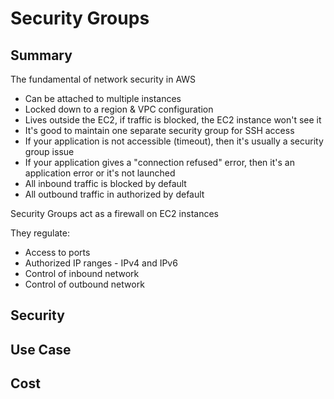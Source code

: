 # Security Groups

## Summary

The fundamental of network security in AWS

- Can be attached to multiple instances
- Locked down to a region & VPC configuration
- Lives outside the EC2, if traffic is blocked, the EC2 instance won't see it
- It's good to maintain one separate security group for SSH access
- If your application is not accessible (timeout), then it's usually a security group issue
- If your application gives a "connection refused" error, then it's an application error or it's not launched
- All inbound traffic is blocked by default
- All outbound traffic in authorized by default

Security Groups act as a firewall on EC2 instances

They regulate:

- Access to ports
- Authorized IP ranges - IPv4 and IPv6
- Control of inbound network
- Control of outbound network

## Security

## Use Case

## Cost
